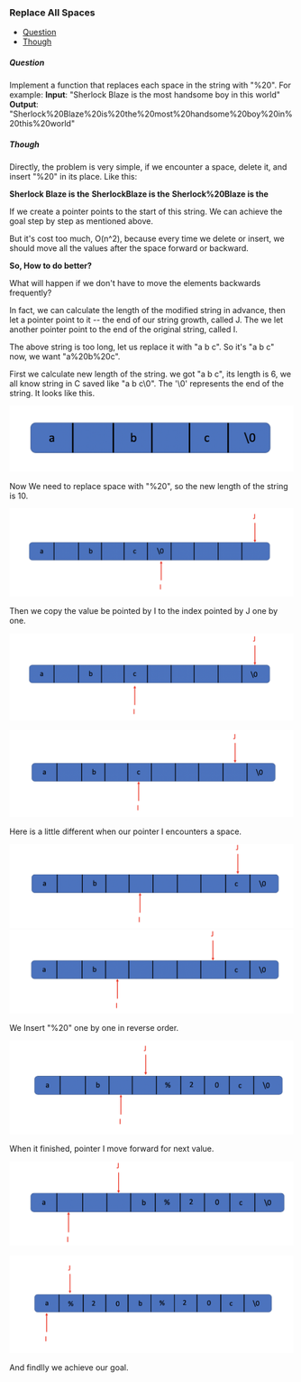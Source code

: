 ### Replace All Spaces

- [Question](#Question)
- [Though](#Though)

##### Question

Implement a function that replaces each space in the string with "%20".
For example:
	**Input**: "Sherlock Blaze is the most handsome boy in this world"
	**Output**: "Sherlock%20Blaze%20is%20the%20most%20handsome%20boy%20in%20this%20world"

##### Though

Directly, the problem is very simple, if we encounter a space, delete it, and insert "%20" in its place. Like this:

**Sherlock Blaze is the**
**SherlockBlaze is the**
**Sherlock%20Blaze is the**

If we create a pointer points to the start of this string. We can achieve the goal step by step as mentioned above.

But it's cost too much, O(n^2), because every time we delete or insert, we should move all the values after the space forward or backward.

**So, How to do better?**

What will happen if we don't have to move the elements backwards frequently?

In fact, we can calculate the length of the modified string in advance, then let a pointer point to it -- the end of our string growth, called J. The we let another pointer point to the end of the original string, called I.

The above string is too long, let us replace it with "a b c". So it's "a b c" now, we want "a%20b%20c".

First we calculate new length of the string. we got "a b c", its length is 6, we all know string in C saved like "a b c\0". The '\0' represents the end of the string. It looks like this.

![Origin String](../../pic/combat/replace_all_space/origin_string.png)

Now We need to replace space with "%20", so the new length of the string is 10.

![New String](../../pic/combat/replace_all_space/new_string.png)

Then we copy the value be pointed by I to the index pointed by J one by one.

![Step 1](../../pic/combat/replace_all_space/replace_step1.png)

![Step 2](../../pic/combat/replace_all_space/replace_step2.png)

Here is a little different when our pointer I encounters a space.

![Step 3](../../pic/combat/replace_all_space/replace_step3.png)
![Step 4](../../pic/combat/replace_all_space/replace_step4.png)

We Insert "%20" one by one in reverse order.

![Step 5](../../pic/combat/replace_all_space/replace_step5.png)

When it finished, pointer I move forward for next value.

![Step 6](../../pic/combat/replace_all_space/replace_step6.png)

![Step 7](../../pic/combat/replace_all_space/replace_step7.png)

And findlly we achieve our goal.